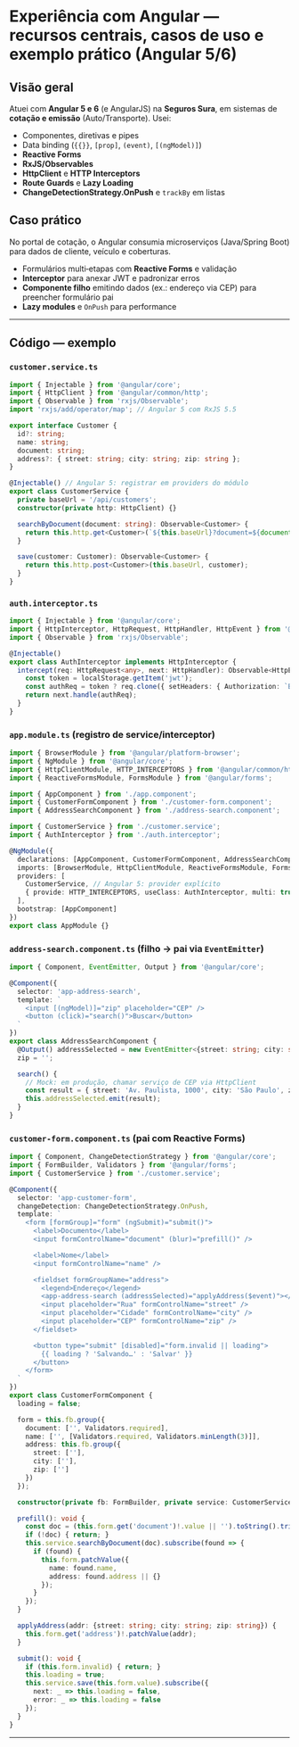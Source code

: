 # Experiência com Angular — recursos centrais, casos de uso e exemplo prático (Angular 5/6)

## Visão geral
Atuei com **Angular 5 e 6** (e AngularJS) na **Seguros Sura**, em sistemas de **cotação e emissão** (Auto/Transporte). Usei:
- Componentes, diretivas e pipes
- Data binding (`{{}}`, `[prop]`, `(event)`, `[(ngModel)]`)
- **Reactive Forms**
- **RxJS/Observables**
- **HttpClient** e **HTTP Interceptors**
- **Route Guards** e **Lazy Loading**
- **ChangeDetectionStrategy.OnPush** e `trackBy` em listas

## Caso prático
No portal de cotação, o Angular consumia microserviços (Java/Spring Boot) para dados de cliente, veículo e coberturas.
- Formulários multi‑etapas com **Reactive Forms** e validação
- **Interceptor** para anexar JWT e padronizar erros
- **Componente filho** emitindo dados (ex.: endereço via CEP) para preencher formulário pai
- **Lazy modules** e `OnPush` para performance

---

## Código — exemplo

### `customer.service.ts`
```typescript
import { Injectable } from '@angular/core';
import { HttpClient } from '@angular/common/http';
import { Observable } from 'rxjs/Observable';
import 'rxjs/add/operator/map'; // Angular 5 com RxJS 5.5

export interface Customer {
  id?: string;
  name: string;
  document: string;
  address?: { street: string; city: string; zip: string };
}

@Injectable() // Angular 5: registrar em providers do módulo
export class CustomerService {
  private baseUrl = '/api/customers';
  constructor(private http: HttpClient) {}

  searchByDocument(document: string): Observable<Customer> {
    return this.http.get<Customer>(`${this.baseUrl}?document=${document}`);
  }

  save(customer: Customer): Observable<Customer> {
    return this.http.post<Customer>(this.baseUrl, customer);
  }
}
```

### `auth.interceptor.ts`
```typescript
import { Injectable } from '@angular/core';
import { HttpInterceptor, HttpRequest, HttpHandler, HttpEvent } from '@angular/common/http';
import { Observable } from 'rxjs/Observable';

@Injectable()
export class AuthInterceptor implements HttpInterceptor {
  intercept(req: HttpRequest<any>, next: HttpHandler): Observable<HttpEvent<any>> {
    const token = localStorage.getItem('jwt');
    const authReq = token ? req.clone({ setHeaders: { Authorization: `Bearer ${token}` } }) : req;
    return next.handle(authReq);
  }
}
```

### `app.module.ts` (registro de service/interceptor)
```typescript
import { BrowserModule } from '@angular/platform-browser';
import { NgModule } from '@angular/core';
import { HttpClientModule, HTTP_INTERCEPTORS } from '@angular/common/http';
import { ReactiveFormsModule, FormsModule } from '@angular/forms';

import { AppComponent } from './app.component';
import { CustomerFormComponent } from './customer-form.component';
import { AddressSearchComponent } from './address-search.component';

import { CustomerService } from './customer.service';
import { AuthInterceptor } from './auth.interceptor';

@NgModule({
  declarations: [AppComponent, CustomerFormComponent, AddressSearchComponent],
  imports: [BrowserModule, HttpClientModule, ReactiveFormsModule, FormsModule],
  providers: [
    CustomerService, // Angular 5: provider explícito
    { provide: HTTP_INTERCEPTORS, useClass: AuthInterceptor, multi: true }
  ],
  bootstrap: [AppComponent]
})
export class AppModule {}
```

### `address-search.component.ts` (filho → pai via `EventEmitter`)
```typescript
import { Component, EventEmitter, Output } from '@angular/core';

@Component({
  selector: 'app-address-search',
  template: `
    <input [(ngModel)]="zip" placeholder="CEP" />
    <button (click)="search()">Buscar</button>
  `
})
export class AddressSearchComponent {
  @Output() addressSelected = new EventEmitter<{street: string; city: string; zip: string}>();
  zip = '';

  search() {
    // Mock: em produção, chamar serviço de CEP via HttpClient
    const result = { street: 'Av. Paulista, 1000', city: 'São Paulo', zip: this.zip || '01310-100' };
    this.addressSelected.emit(result);
  }
}
```

### `customer-form.component.ts` (pai com Reactive Forms)
```typescript
import { Component, ChangeDetectionStrategy } from '@angular/core';
import { FormBuilder, Validators } from '@angular/forms';
import { CustomerService } from './customer.service';

@Component({
  selector: 'app-customer-form',
  changeDetection: ChangeDetectionStrategy.OnPush,
  template: `
    <form [formGroup]="form" (ngSubmit)="submit()">
      <label>Documento</label>
      <input formControlName="document" (blur)="prefill()" />

      <label>Nome</label>
      <input formControlName="name" />

      <fieldset formGroupName="address">
        <legend>Endereço</legend>
        <app-address-search (addressSelected)="applyAddress($event)"></app-address-search>
        <input placeholder="Rua" formControlName="street" />
        <input placeholder="Cidade" formControlName="city" />
        <input placeholder="CEP" formControlName="zip" />
      </fieldset>

      <button type="submit" [disabled]="form.invalid || loading">
        {{ loading ? 'Salvando…' : 'Salvar' }}
      </button>
    </form>
  `
})
export class CustomerFormComponent {
  loading = false;

  form = this.fb.group({
    document: ['', Validators.required],
    name: ['', [Validators.required, Validators.minLength(3)]],
    address: this.fb.group({
      street: [''],
      city: [''],
      zip: ['']
    })
  });

  constructor(private fb: FormBuilder, private service: CustomerService) {}

  prefill(): void {
    const doc = (this.form.get('document')!.value || '').toString().trim();
    if (!doc) { return; }
    this.service.searchByDocument(doc).subscribe(found => {
      if (found) {
        this.form.patchValue({
          name: found.name,
          address: found.address || {}
        });
      }
    });
  }

  applyAddress(addr: {street: string; city: string; zip: string}) {
    this.form.get('address')!.patchValue(addr);
  }

  submit(): void {
    if (this.form.invalid) { return; }
    this.loading = true;
    this.service.save(this.form.value).subscribe({
      next: _ => this.loading = false,
      error: _ => this.loading = false
    });
  }
}
```

---
